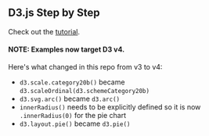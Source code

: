 ## D3.js Step by Step

Check out the [tutorial](http://zeroviscosity.com/category/d3-js-step-by-step).

#### NOTE: Examples now target D3 v4.

Here's what changed in this repo from v3 to v4:

* `d3.scale.category20b()` became `d3.scaleOrdinal(d3.schemeCategory20b)`
* `d3.svg.arc()` became `d3.arc()`
* `innerRadius()` needs to be explicitly defined so it is now `.innerRadius(0)` for the pie chart
* `d3.layout.pie()` became `d3.pie()`
